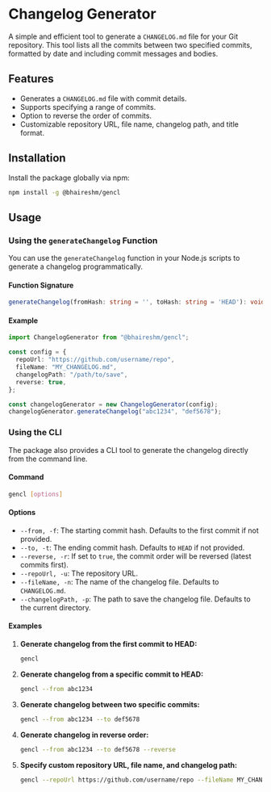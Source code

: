 # Changelog Generator

A simple and efficient tool to generate a `CHANGELOG.md` file for your Git repository. This tool lists all the commits between two specified commits, formatted by date and including commit messages and bodies.

## Features

- Generates a `CHANGELOG.md` file with commit details.
- Supports specifying a range of commits.
- Option to reverse the order of commits.
- Customizable repository URL, file name, changelog path, and title format.

## Installation

Install the package globally via npm:

```bash
npm install -g @bhaireshm/gencl
```

## Usage

### Using the `generateChangelog` Function

You can use the `generateChangelog` function in your Node.js scripts to generate a changelog programmatically.

#### Function Signature

```typescript
generateChangelog(fromHash: string = '', toHash: string = 'HEAD'): void
```

#### Example

```typescript
import ChangelogGenerator from "@bhaireshm/gencl";

const config = {
  repoUrl: "https://github.com/username/repo",
  fileName: "MY_CHANGELOG.md",
  changelogPath: "/path/to/save",
  reverse: true,
};

const changelogGenerator = new ChangelogGenerator(config);
changelogGenerator.generateChangelog("abc1234", "def5678");
```

### Using the CLI

The package also provides a CLI tool to generate the changelog directly from the command line.

#### Command

```bash
gencl [options]
```

#### Options

- `--from, -f`: The starting commit hash. Defaults to the first commit if not provided.
- `--to, -t`: The ending commit hash. Defaults to `HEAD` if not provided.
- `--reverse, -r`: If set to `true`, the commit order will be reversed (latest commits first).
- `--repoUrl, -u`: The repository URL.
- `--fileName, -n`: The name of the changelog file. Defaults to `CHANGELOG.md`.
- `--changelogPath, -p`: The path to save the changelog file. Defaults to the current directory.

#### Examples

1. **Generate changelog from the first commit to HEAD:**

   ```bash
   gencl
   ```

2. **Generate changelog from a specific commit to HEAD:**

   ```bash
   gencl --from abc1234
   ```

3. **Generate changelog between two specific commits:**

   ```bash
   gencl --from abc1234 --to def5678
   ```

4. **Generate changelog in reverse order:**

   ```bash
   gencl --from abc1234 --to def5678 --reverse
   ```

5. **Specify custom repository URL, file name, and changelog path:**

   ```bash
   gencl --repoUrl https://github.com/username/repo --fileName MY_CHANGELOG.md --changelogPath /path/to/save
   ```
